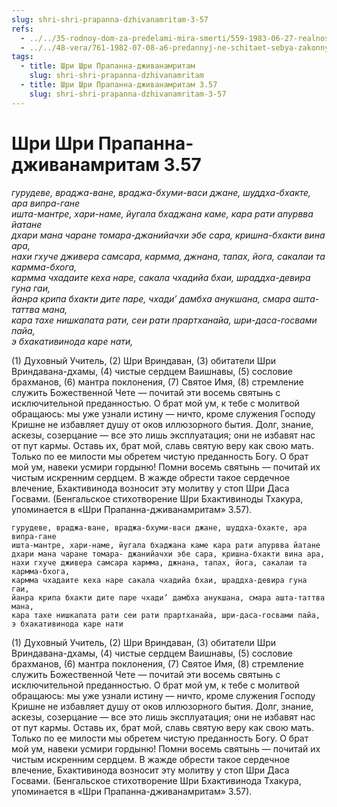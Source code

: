 ```yaml
---
slug: shri-shri-prapanna-dzhivanamritam-3-57
refs:
  - ../../35-rodnoy-dom-za-predelami-mira-smerti/559-1983-06-27-realnost-very-za-predelami-mira-smerti.md
  - ../../48-vera/761-1982-07-08-a6-predannyj-ne-schitaet-sebya-zakonnym-obladatelem-sokrovishh-mira-very.md
tags:
  - title: Шри Шри Прапанна-дживанамритам
    slug: shri-shri-prapanna-dzhivanamritam
  - title: Шри Шри Прапанна-дживанамритам 3.57
    slug: shri-shri-prapanna-dzhivanamritam-3-57
---
```


# Шри Шри Прапанна-дживанамритам 3.57

*гурудеве, враджа-ване, враджа-бхуми-васи джане, шуддха-бхакте, ара випра-гане*\
*ишта-мантре, хари-наме, йугала бхаджана каме, кара рати апурвва йатане*\
*дхари мана чаране томара-джанийачхи эбе сара, кришна-бхакти вина ара,*\
*нахи гхуче дживера самсара, кармма, джнана, тапах, йога, сакалаи та кармма-бхога,*\
*кармма чхадаите кеха наре, сакала чхадийа бхаи, шраддха-девира гуна гаи,*\
*йанра крипа бхакти дите паре, чхади’ дамбха анукшана, смара ашта-таттва мана,*\
*кара тахе нишкапата рати, сеи рати прартханайа, шри-даса-госвами пайа,*\
*э бхакативинода каре нати,*

(1) Духовный Учитель, (2) Шри Вриндаван, (3) обитатели Шри Вриндавана-дхамы, (4) чистые сердцем Ваишнавы, (5) сословие брахманов, (6) мантра поклонения, (7) Святое Имя, (8) стремление служить Божественной Чете — почитай эти восемь святынь с исключительной преданностью. О брат мой ум, к тебе с молитвой обращаюсь: мы уже узнали истину — ничто, кроме служения Господу Кришне не избавляет душу от оков иллюзорного бытия. Долг, знание, аскезы, созерцание — все это лишь эксплуатация; они не избавят нас от пут кармы. Оставь их, брат мой, славь святую веру как свою мать. Только по ее милости мы обретем чистую преданность Богу. О брат мой ум, навеки усмири гордыню! Помни восемь святынь — почитай их чистым искренним сердцем. В жажде обрести такое сердечное влечение, Бхактивинода возносит эту молитву у стоп Шри Даса Госвами. (Бенгальское стихотворение Шри Бхактивиноды Тхакура, упоминается в «Шри Прапанна-дживанамритам» 3.57).


    гурудеве, враджа-ване, враджа-бхуми-васи джане, шуддха-бхакте, ара випра-гане
    ишта-мантре, хари-наме, йугала бхаджана каме кара рати апурвва йатане
    дхари мана чаране томара- джанийачхи эбе сара, кришна-бхакти вина ара,
    нахи гхуче дживера самсара кармма, джнана, тапах, йога, сакалаи та кармма-бхога,
    кармма чхадаите кеха наре сакала чхадийа бхаи, шраддха-девира гуна гаи,
    йанра крипа бхакти дите паре чхади’ дамбха анукшана, смара ашта-таттва мана,
    кара тахе нишкапата рати сеи рати прартханайа, шри-даса-госвами пайа, э бхакативинода каре нати

(1) Духовный Учитель, (2) Шри Вриндаван, (3) обитатели Шри Вриндавана-дхамы, (4) чистые сердцем Ваишнавы, (5) сословие брахманов, (6) мантра поклонения, (7) Святое Имя, (8) стремление служить Божественной Чете — почитай эти восемь святынь с исключительной преданностью. О брат мой ум, к тебе с молитвой обращаюсь: мы уже узнали истину — ничто, кроме служения Господу Кришне не избавляет душу от оков иллюзорного бытия. Долг, знание, аскезы, созерцание — все это лишь эксплуатация; они не избавят нас от пут кармы. Оставь их, брат мой, славь святую веру как свою мать. Только по ее милости мы обретем чистую преданность Богу. О брат мой ум, навеки усмири гордыню! Помни восемь святынь — почитай их чистым искренним сердцем. В жажде обрести такое сердечное влечение, Бхактивинода возносит эту молитву у стоп Шри Даса Госвами. (Бенгальское стихотворение Шри Бхактивинода Тхакура, упоминается в «Шри Прапанна-дживанамритам» 3.57).

